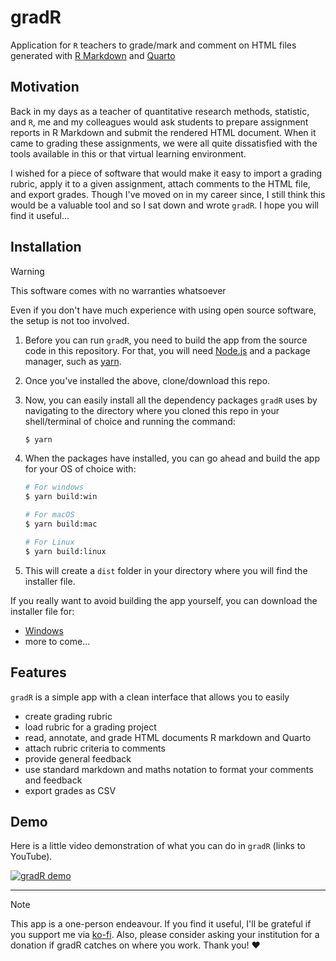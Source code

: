 # gradR

Application for `R` teachers to grade/mark and comment on HTML files generated with [R Markdown](https://rmarkdown.rstudio.com/) and [Quarto](https://quarto.org/)

## Motivation

Back in my days as a teacher of quantitative research methods, statistic, and `R`, me and my colleagues would ask students to prepare assignment reports in R Markdown and submit the rendered HTML document. When it came to grading these assignments, we were all quite dissatisfied with the tools available in this or that virtual learning environment.

I wished for a piece of software that would make it easy to import a grading rubric, apply it to a given assignment, attach comments to the HTML file, and export grades. Though I've moved on in my career since, I still think this would be a valuable tool and so I sat down and wrote `gradR`. I hope you will find it useful...

## Installation

> [!WARNING]
> This software comes with no warranties whatsoever

Even if you don't have much experience with using open source software, the setup is not too involved.

1. Before you can run `gradR`, you need to build the app from the source code in this repository. For that, you will need [Node.js](https://nodejs.org/en) and a package manager, such as [yarn](https://classic.yarnpkg.com/en/docs/install).

2. Once you've installed the above, clone/download this repo.

3. Now, you can easily install all the dependency packages `gradR` uses by navigating to the directory where you cloned this repo in your shell/terminal of choice and running the command:

   ```bash
   $ yarn
   ```

4. When the packages have installed, you can go ahead and build the app for your OS of choice with:

   ```bash
   # For windows
   $ yarn build:win

   # For macOS
   $ yarn build:mac

   # For Linux
   $ yarn build:linux
   ```

5. This will create a `dist` folder in your directory where you will find the installer file.

If you really want to avoid building the app yourself, you can download the installer file for:

- [Windows](https://github.com/mivalek/gradR_installers/raw/main/win/gradr%20Setup%201.0.0.exe)
- more to come...

## Features

`gradR` is a simple app with a clean interface that allows you to easily

- create grading rubric
- load rubric for a grading project
- read, annotate, and grade HTML documents R markdown and Quarto
- attach rubric criteria to comments
- provide general feedback
- use standard markdown and maths notation to format your comments and feedback
- export grades as CSV

## Demo

Here is a little video demonstration of what you can do in `gradR` (links to YouTube).

[![gradR demo](https://mival.netlify.app/img/gradR_demo_pic.png)](https://www.youtube.com/watch?v=Cs-UpLl7oaU)

---

> [!NOTE]
> This app is a one-person endeavour. If you find it useful, I'll be grateful if you support me via [ko-fi](https://ko-fi.com/mivalek). Also, please consider asking your institution for a donation if gradR catches on where you work. Thank you! :heart:
